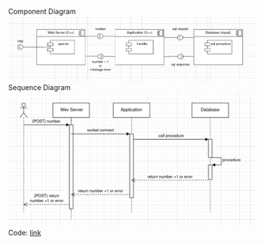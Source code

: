 Component Diagram
![Text](https://github.com/astonkov/RVS/blob/main/Component%20Diagram.png)  
Sequence Diagram  
![Text](https://github.com/astonkov/RVS/blob/main/Sequence%20diagram.png)    
Code: [link](https://github.com/astonkov/RVS/tree/main/WebServer)
